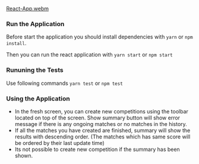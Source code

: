 
[React-App.webm](https://user-images.githubusercontent.com/4579970/230914266-2b4420a9-612c-41d5-9489-49bcd26531f8.webm)

### Run the Application
Before start the application you should install dependencies with
`yarn` or `npm install`.

Then you can run the react application with `yarn start` or `npm start`

### Rununing the Tests
Use following commands
`yarn test` or `npm test`

### Using the Application
* In the fresh screen, you can create new competitions using the toolbar located on top of the screen. Show summary button will show error message if there is any ongoing matches or no matches in the history.
* If all the matches you have created are finished, summary will show the results with descending order. (The matches which has same score will be ordered by their last update time)
* Its not possible to create new competition if the summary has been shown.
